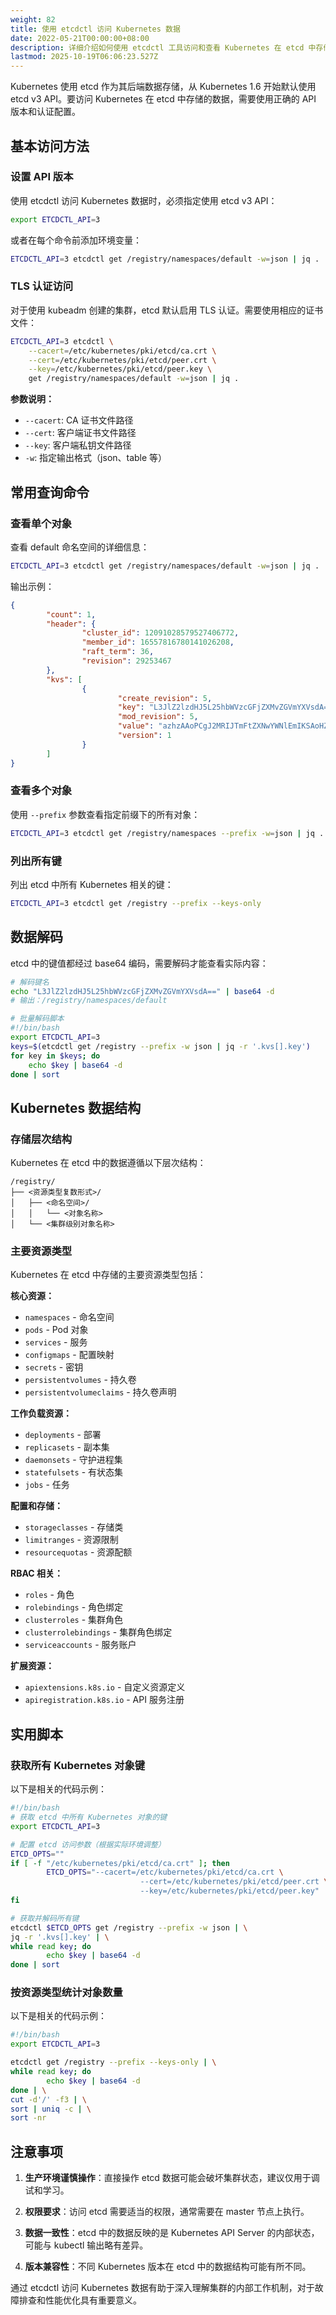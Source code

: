```yaml
---
weight: 82
title: 使用 etcdctl 访问 Kubernetes 数据
date: 2022-05-21T00:00:00+08:00
description: 详细介绍如何使用 etcdctl 工具访问和查看 Kubernetes 在 etcd 中存储的集群数据，包括配置方法、常用命令和数据结构分析。
lastmod: 2025-10-19T06:06:23.527Z
---
```


Kubernetes 使用 etcd 作为其后端数据存储，从 Kubernetes 1.6 开始默认使用 etcd v3 API。要访问 Kubernetes 在 etcd 中存储的数据，需要使用正确的 API 版本和认证配置。

## 基本访问方法

### 设置 API 版本

使用 etcdctl 访问 Kubernetes 数据时，必须指定使用 etcd v3 API：

```bash
export ETCDCTL_API=3
```

或者在每个命令前添加环境变量：

```bash
ETCDCTL_API=3 etcdctl get /registry/namespaces/default -w=json | jq .
```

### TLS 认证访问

对于使用 kubeadm 创建的集群，etcd 默认启用 TLS 认证。需要使用相应的证书文件：

```bash
ETCDCTL_API=3 etcdctl \
    --cacert=/etc/kubernetes/pki/etcd/ca.crt \
    --cert=/etc/kubernetes/pki/etcd/peer.crt \
    --key=/etc/kubernetes/pki/etcd/peer.key \
    get /registry/namespaces/default -w=json | jq .
```

**参数说明：**

- `--cacert`: CA 证书文件路径
- `--cert`: 客户端证书文件路径  
- `--key`: 客户端私钥文件路径
- `-w`: 指定输出格式（json、table 等）

## 常用查询命令

### 查看单个对象

查看 default 命名空间的详细信息：

```bash
ETCDCTL_API=3 etcdctl get /registry/namespaces/default -w=json | jq .
```

输出示例：

```json
{
        "count": 1,
        "header": {
                "cluster_id": 12091028579527406772,
                "member_id": 16557816780141026208,
                "raft_term": 36,
                "revision": 29253467
        },
        "kvs": [
                {
                        "create_revision": 5,
                        "key": "L3JlZ2lzdHJ5L25hbWVzcGFjZXMvZGVmYXVsdA==",
                        "mod_revision": 5,
                        "value": "azhzAAoPCgJ2MRIJTmFtZXNwYWNlEmIKSAoHZGVmYXVsdBIAGgAiACokZTU2YzMzMDgtMWVhOC0xMWU3LThjZDctZjRlOWQ0OWY4ZWQwMgA4AEILCIn4sscFEKOg9xd6ABIMCgprdWJlcm5ldGVzGggKBkFjdGl2ZRoAIgA=",
                        "version": 1
                }
        ]
}
```

### 查看多个对象

使用 `--prefix` 参数查看指定前缀下的所有对象：

```bash
ETCDCTL_API=3 etcdctl get /registry/namespaces --prefix -w=json | jq .
```

### 列出所有键

列出 etcd 中所有 Kubernetes 相关的键：

```bash
ETCDCTL_API=3 etcdctl get /registry --prefix --keys-only
```

## 数据解码

etcd 中的键值都经过 base64 编码，需要解码才能查看实际内容：

```bash
# 解码键名
echo "L3JlZ2lzdHJ5L25hbWVzcGFjZXMvZGVmYXVsdA==" | base64 -d
# 输出：/registry/namespaces/default

# 批量解码脚本
#!/bin/bash
export ETCDCTL_API=3
keys=$(etcdctl get /registry --prefix -w json | jq -r '.kvs[].key')
for key in $keys; do
    echo $key | base64 -d
done | sort
```

## Kubernetes 数据结构

### 存储层次结构

Kubernetes 在 etcd 中的数据遵循以下层次结构：

```text
/registry/
├── <资源类型复数形式>/
│   ├── <命名空间>/
│   │   └── <对象名称>
│   └── <集群级别对象名称>
```

### 主要资源类型

Kubernetes 在 etcd 中存储的主要资源类型包括：

**核心资源：**

- `namespaces` - 命名空间
- `pods` - Pod 对象
- `services` - 服务
- `configmaps` - 配置映射
- `secrets` - 密钥
- `persistentvolumes` - 持久卷
- `persistentvolumeclaims` - 持久卷声明

**工作负载资源：**

- `deployments` - 部署
- `replicasets` - 副本集
- `daemonsets` - 守护进程集
- `statefulsets` - 有状态集
- `jobs` - 任务

**配置和存储：**

- `storageclasses` - 存储类
- `limitranges` - 资源限制
- `resourcequotas` - 资源配额

**RBAC 相关：**

- `roles` - 角色
- `rolebindings` - 角色绑定
- `clusterroles` - 集群角色
- `clusterrolebindings` - 集群角色绑定
- `serviceaccounts` - 服务账户

**扩展资源：**

- `apiextensions.k8s.io` - 自定义资源定义
- `apiregistration.k8s.io` - API 服务注册

## 实用脚本

### 获取所有 Kubernetes 对象键

以下是相关的代码示例：

```bash
#!/bin/bash
# 获取 etcd 中所有 Kubernetes 对象的键
export ETCDCTL_API=3

# 配置 etcd 访问参数（根据实际环境调整）
ETCD_OPTS=""
if [ -f "/etc/kubernetes/pki/etcd/ca.crt" ]; then
        ETCD_OPTS="--cacert=/etc/kubernetes/pki/etcd/ca.crt \
                             --cert=/etc/kubernetes/pki/etcd/peer.crt \
                             --key=/etc/kubernetes/pki/etcd/peer.key"
fi

# 获取并解码所有键
etcdctl $ETCD_OPTS get /registry --prefix -w json | \
jq -r '.kvs[].key' | \
while read key; do
        echo $key | base64 -d
done | sort
```

### 按资源类型统计对象数量

以下是相关的代码示例：

```bash
#!/bin/bash
export ETCDCTL_API=3

etcdctl get /registry --prefix --keys-only | \
while read key; do
        echo $key | base64 -d
done | \
cut -d'/' -f3 | \
sort | uniq -c | \
sort -nr
```

## 注意事项

1. **生产环境谨慎操作**：直接操作 etcd 数据可能会破坏集群状态，建议仅用于调试和学习。

2. **权限要求**：访问 etcd 需要适当的权限，通常需要在 master 节点上执行。

3. **数据一致性**：etcd 中的数据反映的是 Kubernetes API Server 的内部状态，可能与 kubectl 输出略有差异。

4. **版本兼容性**：不同 Kubernetes 版本在 etcd 中的数据结构可能有所不同。

通过 etcdctl 访问 Kubernetes 数据有助于深入理解集群的内部工作机制，对于故障排查和性能优化具有重要意义。
